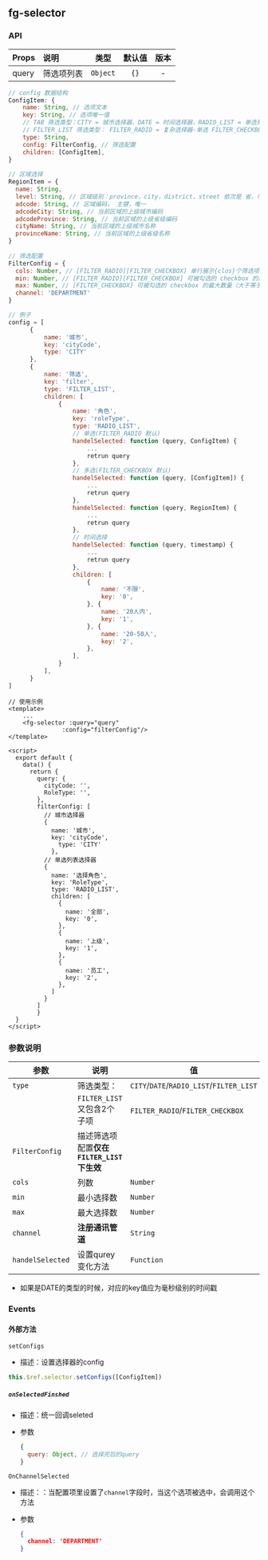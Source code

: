 ## fg-selector

### API

| Props | 说明       |   类型   | 默认值 | 版本 |
| :---- | :--------- | :------: | :----: | :--: |
| query | 筛选项列表 | `Object` |  `{}`  |  -   |

```js
// config 数据结构
ConfigItem: {
    name: String, // 选项文本
    key: String, // 选项唯一值
    // TAB 筛选类型：CITY = 城市选择器，DATE = 时间选择器，RADIO_LIST = 单选列表，FILTER_LIST = 复杂选择器，FILTER_RADIO = 复杂单选
    // FILTER_LIST 筛选类型： FILTER_RADIO = 复杂选择器-单选 FILTER_CHECKBOX = 复杂选择器-多选
    type: String,
    config: FilterConfig, // 筛选配置
    children: [ConfigItem],
}
    
// 区域选择
RegionItem = {
  name: String,
  level: String, // 区域级别：province，city，district，street 依次是 省，市，行政区，片区
  adcode: String, // 区域编码， 主键，唯一
  adcodeCity: String, // 当前区域的上级城市编码
  adcodeProvince: String, // 当前区域的上级省级编码
  cityName: String, // 当前区域的上级城市名称
  provinceName: String, // 当前区域的上级省级名称
}
  
// 筛选配置
FilterConfig = {
  cols: Number, // [FILTER_RADIO][FILTER_CHECKBOX] 单行展示{clos}个筛选项
  min: Number, // [FILTER_RADIO][FILTER_CHECKBOX] 可被勾选的 checkbox 的最大数量（大于等于0）
  max: Number, // [FILTER_CHECKBOX] 可被勾选的 checkbox 的最大数量（大于等于1）
  channel: 'DEPARTMENT'
}

// 例子
config = [
      {
          name: '城市',
          key: 'cityCode',
          type: 'CITY'
      },
      {
          name: '筛选',
          key: 'filter',
          type: 'FILTER_LIST', 
          children: [
              {
                  name: '角色',
                  key: 'roleType',
                  type: 'RADIO_LIST',
                  // 单选(FILTER_RADIO 默认)
                  handelSelected: function (query, ConfigItem) {
                      ...
                      retrun query
                  },
                  // 多选(FILTER_CHECKBOX 默认)
                  handelSelected: function (query, [ConfigItem]) {
                      ...
                      retrun query
                  },
                  handelSelected: function (query, RegionItem) {
                      ...
                      retrun query
                  },                
                  // 时间选择
                  handelSelected: function (query, timestamp) {
                      ...
                      retrun query
                  },
                  children: [
                      {
                          name: '不限',
                          key: '0',
                      }, {
                          name: '20人内',
                          key: '1',
                      }, {
                          name: '20-50人',
                          key: '2',
                      },
                  ],
              }
          ],
      }
]
```

```vue
// 使用示例
<template>
	...
	<fg-selector :query="query" 
               :config="filterConfig"/>
</template>

<script>
  export default {
  	data() {
      return {
        query: {
          cityCode: '',
          RoleType: '',
        },
        filterConfig: [
          // 城市选择器
          {
          	name: '城市',
          	key: 'cityCode',
         	  type: 'CITY'
      		},
          // 单选列表选择器
          {
            name: '选择角色',
          	key: 'RoleType',
          	type: 'RADIO_LIST', 
            children: [
              {
                name: '全部',
                key: '0',
              },
              {
                name: '上级',
                key: '1',
              },
              {
                name: '员工',
                key: '2',
              },
            ]
          }
        ]
    	}
  }
</script>
```

### 参数说明

| 参数             | 说明                                      | 值                                       | 默认值       |
| ---------------- | ----------------------------------------- | ---------------------------------------- | ------------ |
| `type`           | 筛选类型：                                | `CITY`/`DATE`/`RADIO_LIST`/`FILTER_LIST` | `RADIO_LIST` |
|                  | `FILTER_LIST`又包含2个子项                | `FILTER_RADIO`/`FILTER_CHECKBOX`         | -            |
| `FilterConfig`   | 描述筛选项配置**仅在`FILTER_LIST`下生效** |                                          |              |
| `cols`           | 列数                                      | `Number`                                 | 3            |
| `min`            | 最小选择数                                | `Number`                                 | 0            |
| `max`            | 最大选择数                                | `Number`                                 | `MAX_VALE`   |
| `channel`        | **注册通讯管道**                          | `String`                                 | -            |
| `handelSelected` | 设置qurey变化方法                         | `Function`                               |              |

- 如果是DATE的类型的时候，对应的key值应为毫秒级别的时间戳

### Events

#### 外部方法

`setConfigs`

- 描述：设置选择器的config

```js
this.$ref.selector.setConfigs([ConfigItem])
```

##### `onSelectedFinshed`

- 描述：统一回调seleted

- 参数

  ```js
  {
    query: Object, // 选择完后的query
  }
  ```

`OnChannelSelected`

- 描述：：当配置项里设置了`channel`字段时，当这个选项被选中，会调用这个方法

- 参数

  ```json
  {
    channel: 'DEPARTMENT'
  }
  ```